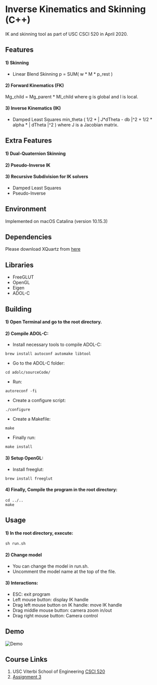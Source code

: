 # Inverse Kinematics and Skinning (C++)
IK and skinning tool as part of USC CSCI 520 in April 2020.


## Features
#### 1) Skinning
- Linear Blend Skinning
p = SUM( w * M * p_rest )

#### 2) Forward Kinematics (FK)
Mg_child = Mg_parent * Ml_child 
where g is global and l is local.

#### 3) Inverse Kinematics (IK)
- Damped Least Squares
min_theta ( 1/2 * | J*dTheta - db |^2 + 1/2 * alpha * | dTheta |^2 )
where J is a Jacobian matrix.


## Extra Features
#### 1) Dual-Quaternion Skinning
#### 2) Pseudo-Inverse IK
#### 3) Recursive Subdivision for IK solvers
- Damped Least Squares
- Pseudo-Inverse


## Environment
Implemented on macOS Catalina (version 10.15.3)


## Dependencies
Please download XQuartz from [here](https://www.xquartz.org/)


## Libraries
- FreeGLUT
- OpenGL
- Eigen
- ADOL-C

## Building
#### 1) Open Terminal and go to the root directory.

#### 2) Compile ADOL-C:
- Install necessary tools to compile ADOL-C:
```
brew install autoconf automake libtool
```
- Go to the ADOL-C folder:
```
cd adolc/sourceCode/
```
- Run:
```
autoreconf -fi
```
- Create a configure script:
```
./configure
```
- Create a Makefile:
```
make
```
- Finally run:
```
make install
```

#### 3) Setup OpenGL:
- Install freeglut:
```
brew install freeglut
```

#### 4) Finally, Compile the program in the root directory:
```
cd ../..
make
```


## Usage
#### 1) In the root directory, execute:
```
sh run.sh
```
#### 2) Change model
- You can change the model in run.sh.
- Uncomment the model name at the top of the file.

#### 3) Interactions:
- ESC: exit program
- Left mouse button: display IK handle
- Drag left mouse button on IK handle: move IK handle
- Drag middle mouse button: camera zoom in/out
- Drag right mouse button: Camera control


## Demo
![Demo](readme_content/demo.gif)


## Course Links
1) USC Viterbi School of Engineering [CSCI 520](http://barbic.usc.edu/cs520-s20/)
2) [Assignment 3](http://barbic.usc.edu/cs520-s20/assign3/)

